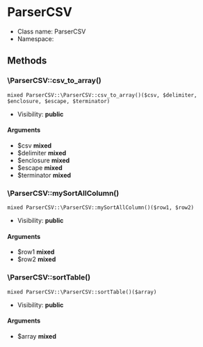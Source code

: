 ParserCSV
===============






* Class name: ParserCSV
* Namespace: 







Methods
-------


### \ParserCSV::csv_to_array()

```
mixed ParserCSV::\ParserCSV::csv_to_array()($csv, $delimiter, $enclosure, $escape, $terminator)
```





* Visibility: **public**

#### Arguments

* $csv **mixed**
* $delimiter **mixed**
* $enclosure **mixed**
* $escape **mixed**
* $terminator **mixed**



### \ParserCSV::mySortAllColumn()

```
mixed ParserCSV::\ParserCSV::mySortAllColumn()($row1, $row2)
```





* Visibility: **public**

#### Arguments

* $row1 **mixed**
* $row2 **mixed**



### \ParserCSV::sortTable()

```
mixed ParserCSV::\ParserCSV::sortTable()($array)
```





* Visibility: **public**

#### Arguments

* $array **mixed**


